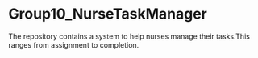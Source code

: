 # Group10_NurseTaskManager
The repository contains  a system to help nurses manage their tasks.This ranges from assignment to completion.
